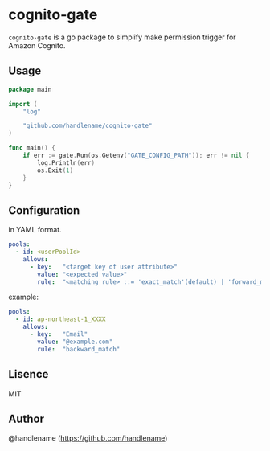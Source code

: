 # cognito-gate

`cognito-gate` is a go package to simplify make permission trigger for Amazon Cognito.

## Usage

```go
package main

import (
    "log"

    "github.com/handlename/cognito-gate"
)

func main() {
    if err := gate.Run(os.Getenv("GATE_CONFIG_PATH")); err != nil {
        log.Println(err)
        os.Exit(1)
    }
}
```

## Configuration

in YAML format.

```yaml
pools:
  - id: <userPoolId>
    allows:
      - key:   "<target key of user attribute>"
        value: "<expected value>"
        rule:  "<matching rule> ::= 'exact_match'(default) | 'forward_match' | 'backward_match'"
```

example:

```yaml
pools:
  - id: ap-northeast-1_XXXX
    allows:
      - key:   "Email"
        value: "@example.com"
        rule:  "backward_match"
```

## Lisence

MIT

## Author

@handlename (https://github.com/handlename)
